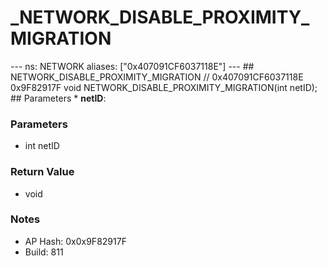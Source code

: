 # _NETWORK_DISABLE_PROXIMITY_MIGRATION

--- ns: NETWORK aliases: ["0x407091CF6037118E"] --- ## NETWORK_DISABLE_PROXIMITY_MIGRATION  // 0x407091CF6037118E 0x9F82917F void NETWORK_DISABLE_PROXIMITY_MIGRATION(int netID);  ## Parameters * **netID**:

### Parameters
* int netID

### Return Value
* void

### Notes
* AP Hash: 0x0x9F82917F
* Build: 811

